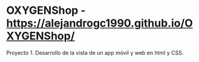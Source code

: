# OXYGENShop - https://alejandrogc1990.github.io/OXYGENShop/
Proyecto 1. Desarrollo de la vista de un app móvil y web en html y CSS. 

